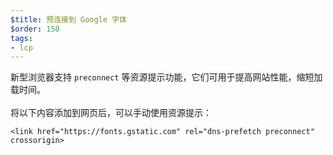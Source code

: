```yaml
---
$title: 预连接到 Google 字体
$order: 150
tags:
- lcp
---
```


新型浏览器支持 `preconnect` 等资源提示功能，它们可用于提高网站性能，缩短加载时间。<br><br>将以下内容添加到网页后，可以手动使用资源提示：

```
<link href="https://fonts.gstatic.com" rel="dns-prefetch preconnect" crossorigin>
```

